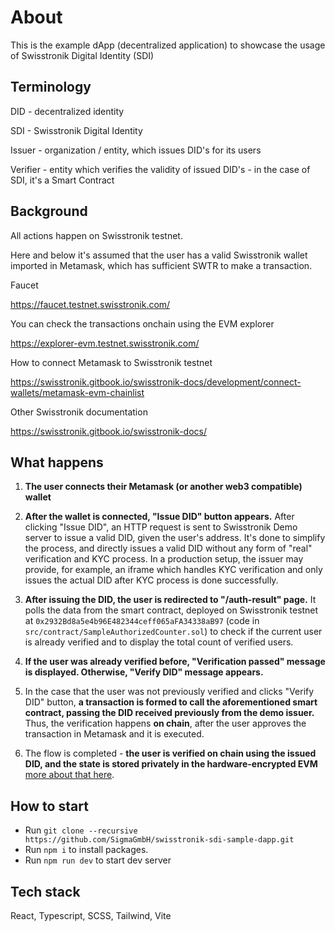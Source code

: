 # About

This is the example dApp (decentralized application) to showcase the usage of Swisstronik Digital Identity (SDI)

## Terminology

DID - decentralized identity

SDI - Swisstronik Digital Identity

Issuer - organization / entity, which issues DID's for its users

Verifier - entity which verifies the validity of issued DID's - in the case of SDI, it's a Smart Contract


## Background

All actions happen on Swisstronik testnet.

Here and below it's assumed that the user has a valid Swisstronik wallet imported in Metamask, which has sufficient SWTR to make a transaction.

Faucet 

https://faucet.testnet.swisstronik.com/

You can check the transactions onchain using the EVM explorer

https://explorer-evm.testnet.swisstronik.com/

How to connect Metamask to Swisstronik testnet

https://swisstronik.gitbook.io/swisstronik-docs/development/connect-wallets/metamask-evm-chainlist

Other Swisstronik documentation

https://swisstronik.gitbook.io/swisstronik-docs/


## What happens

1. **The user connects their Metamask (or another web3 compatible) wallet**
2. **After the wallet is connected, "Issue DID" button appears.**
After clicking "Issue DID", an HTTP request is sent to Swisstronik Demo server to issue a valid DID, given the user's address.
It's done to simplify the process, and directly issues a valid DID without any form of "real" verification and KYC process.
In a production setup, the issuer may provide, for example, an iframe which handles KYC verification and only issues the actual DID after KYC process is done successfully.
3. **After issuing the DID, the user is redirected to "/auth-result" page.**
It polls the data from the smart contract, deployed on Swisstronik testnet at `0x2932Bd8a5e4b96E482344ceff065aFA34338aB97` (code in `src/contract/SampleAuthorizedCounter.sol`)
to check if the current user is already verified and to display the total count of verified users.

4. **If the user was already verified before, "Verification passed" message is displayed. Otherwise, "Verify DID" message appears.**
5. In the case that the user was not previously verified and clicks "Verify DID" button, **a transaction is formed to call the aforementioned smart contract, passing the DID received previously from the demo issuer.**
Thus, the verification happens **on chain**, after the user approves the transaction in Metamask and it is executed.
6. The flow is completed - **the user is verified on chain using the issued DID, and the state is stored privately in the hardware-encrypted EVM** [more about that here](https://swisstronik.gitbook.io/swisstronik-docs/general/intel-sgx).



## How to start
- Run `git clone --recursive https://github.com/SigmaGmbH/swisstronik-sdi-sample-dapp.git`
- Run `npm i` to install packages.
- Run `npm run dev` to start dev server


## Tech stack

React, Typescript, SCSS, Tailwind, Vite

